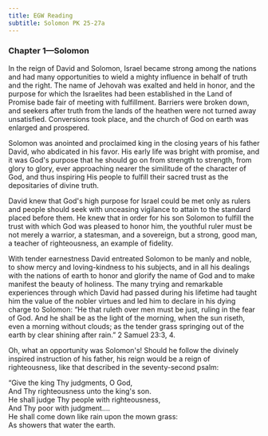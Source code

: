 ```yaml
---
title: EGW Reading
subtitle: Solomon PK 25-27a
---
```


### Chapter 1—Solomon

In the reign of David and Solomon, Israel became strong among the nations and had many opportunities to wield a mighty influence in behalf of truth and the right. The name of Jehovah was exalted and held in honor, and the purpose for which the Israelites had been established in the Land of Promise bade fair of meeting with fulfillment. Barriers were broken down, and seekers after truth from the lands of the heathen were not turned away unsatisfied. Conversions took place, and the church of God on earth was enlarged and prospered.

Solomon was anointed and proclaimed king in the closing years of his father David, who abdicated in his favor. His early life was bright with promise, and it was God's purpose that he should go on from strength to strength, from glory to glory, ever approaching nearer the similitude of the character of God, and thus inspiring His people to fulfill their sacred trust as the depositaries of divine truth.

David knew that God's high purpose for Israel could be met only as rulers and people should seek with unceasing vigilance to attain to the standard placed before them. He knew that in order for his son Solomon to fulfill the trust with which God was pleased to honor him, the youthful ruler must be not merely a warrior, a statesman, and a sovereign, but a strong, good man, a teacher of righteousness, an example of fidelity.

With tender earnestness David entreated Solomon to be manly and noble, to show mercy and loving-kindness to his subjects, and in all his dealings with the nations of earth to honor and glorify the name of God and to make manifest the beauty of holiness. The many trying and remarkable experiences through which David had passed during his lifetime had taught him the value of the nobler virtues and led him to declare in his dying charge to Solomon: “He that ruleth over men must be just, ruling in the fear of God. And he shall be as the light of the morning, when the sun riseth, even a morning without clouds; as the tender grass springing out of the earth by clear shining after rain.” 2 Samuel 23:3, 4.

Oh, what an opportunity was Solomon's! Should he follow the divinely inspired instruction of his father, his reign would be a reign of righteousness, like that described in the seventy-second psalm:

“Give the king Thy judgments, O God,\
And Thy righteousness unto the king's son.\
He shall judge Thy people with righteousness,\
And Thy poor with judgment....\
He shall come down like rain upon the mown grass:\
As showers that water the earth.